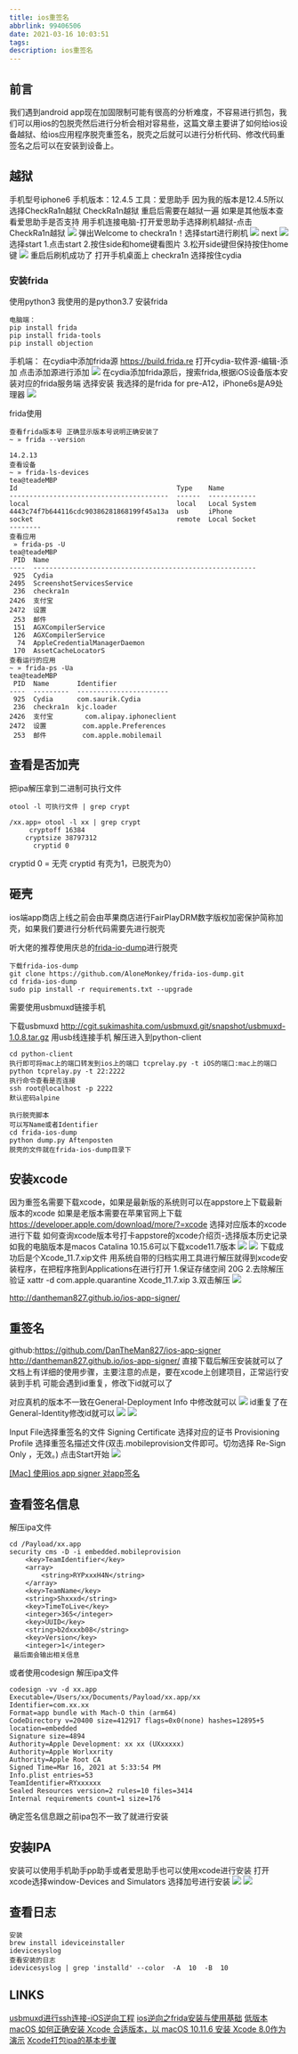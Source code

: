 ```yaml
---
title: ios重签名
abbrlink: 99406506
date: 2021-03-16 10:03:51
tags:
description: ios重签名
---
```


## 前言

我们遇到android app现在加固限制可能有很高的分析难度，不容易进行抓包，我们可以用ios的包脱壳然后进行分析会相对容易些，这篇文章主要讲了如何给ios设备越狱、给ios应用程序脱壳重签名，脱壳之后就可以进行分析代码、修改代码重签名之后可以在安装到设备上。

## 越狱

手机型号iphone6
手机版本：12.4.5
工具：爱思助手
因为我的版本是12.4.5所以选择CheckRa1n越狱
CheckRa1n越狱 重启后需要在越狱一遍
如果是其他版本查看爱思助手是否支持
用手机连接电脑-打开爱思助手选择刷机越狱-点击CheckRa1n越狱
![](https://raw.githubusercontent.com/tea9/image/master/blog_img/45/1.png)
弹出Welcome to checkra1n！选择start进行刷机
![](https://raw.githubusercontent.com/tea9/image/master/blog_img/45/2.png)
next
![](https://raw.githubusercontent.com/tea9/image/master/blog_img/45/3.png)
选择start
1.点击start
2.按住side和home键看图片
3.松开side键但保持按住home键
![](https://raw.githubusercontent.com/tea9/image/master/blog_img/45/4.jpg)
重启后刷机成功了
打开手机桌面上 checkra1n 选择按住cydia

### 安装frida

使用python3
我使用的是python3.7
安装frida
```
电脑端：
pip install frida
pip install frida-tools 
pip install objection  
```

手机端：
在cydia中添加frida源
https://build.frida.re
打开cydia-软件源-编辑-添加
点击添加源进行添加
![](https://raw.githubusercontent.com/tea9/image/master/blog_img/45/5.png)
在cydia添加frida源后，搜索frida,根据iOS设备版本安装对应的frida服务端
选择安装 我选择的是frida for pre-A12，iPhone6s是A9处理器
![](https://raw.githubusercontent.com/tea9/image/master/blog_img/45/6.png)

frida使用
```
查看frida版本号 正确显示版本号说明正确安装了
~ » frida --version                                           

14.2.13
查看设备
~ » frida-ls-devices                                               tea@teadeMBP
Id                                        Type    Name        
----------------------------------------  ------  ------------
local                                     local   Local System
4443c74f7b644116cdc90386281868199f45a13a  usb     iPhone      
socket                                    remote  Local Socket
--------
查看应用
 » frida-ps -U                                                    tea@teadeMBP
 PID  Name
----  --------------------------------------------------------
 925  Cydia
2495  ScreenshotServicesService
 236  checkra1n
2426  支付宝
2472  设置
 253  邮件
 151  AGXCompilerService
 126  AGXCompilerService
  74  AppleCredentialManagerDaemon
 170  AssetCacheLocatorS
查看运行的应用
~ » frida-ps -Ua                                                   tea@teadeMBP
 PID  Name       Identifier             
----  ---------  -----------------------
 925  Cydia      com.saurik.Cydia       
 236  checkra1n  kjc.loader             
2426  支付宝        com.alipay.iphoneclient
2472  设置         com.apple.Preferences  
 253  邮件         com.apple.mobilemail   
```
## 查看是否加壳
把ipa解压拿到二进制可执行文件
```
otool -l 可执行文件 | grep crypt

/xx.app» otool -l xx | grep crypt
     cryptoff 16384
    cryptsize 38797312
      cryptid 0

```
cryptid 0 = 无壳
cryptid 有壳为1，已脱壳为0）

## 砸壳
ios端app商店上线之前会由苹果商店进行FairPlayDRM数字版权加密保护简称加壳，如果我们要进行分析代码需要先进行脱壳

听大佬的推荐使用庆总的[frida-io-dump](https://github.com/AloneMonkey/frida-ios-dump)进行脱壳

```
下载frida-ios-dump
git clone https://github.com/AloneMonkey/frida-ios-dump.git 
cd frida-ios-dump                                                 
sudo pip install -r requirements.txt --upgrade
```

需要使用usbmuxd链接手机

下载usbmuxd
http://cgit.sukimashita.com/usbmuxd.git/snapshot/usbmuxd-1.0.8.tar.gz
用usb线连接手机
解压进入到python-client
```
cd python-client
执行即可将mac上的端口转发到ios上的端口 tcprelay.py -t iOS的端口:mac上的端口
python tcprelay.py -t 22:2222 
执行命令查看是否连接
ssh root@localhost -p 2222
默认密码alpine
```

```
执行脱壳脚本
可以写Name或者Identifier
cd frida-ios-dump 
python dump.py Aftenposten
脱壳的文件就在frida-ios-dump目录下
```
## 安装xcode
因为重签名需要下载xcode，如果是最新版的系统则可以在appstore上下载最新版本的xcode
如果是老版本需要在苹果官网上下载
https://developer.apple.com/download/more/?=xcode
选择对应版本的xcode进行下载
如何查询xcode版本号打卡appstore的xcode介绍页-选择版本历史记录
如我的电脑版本是macos Catalina 10.15.6可以下载xcode11.7版本
![](https://raw.githubusercontent.com/tea9/image/master/blog_img/45/7.png)
![](https://raw.githubusercontent.com/tea9/image/master/blog_img/45/8.png)
下载成功后是个Xcode_11.7.xip文件
用系统自带的归档实用工具进行解压就得到xcode安装程序，在把程序拖到Applications在进行打开
1.保证存储空间 20G
2.去除解压验证
xattr -d com.apple.quarantine Xcode_11.7.xip
3.双击解压
![](https://raw.githubusercontent.com/tea9/image/master/blog_img/45/9.png)

http://dantheman827.github.io/ios-app-signer/

## 重签名
github:https://github.com/DanTheMan827/ios-app-signer
http://dantheman827.github.io/ios-app-signer/
直接下载后解压安装就可以了
文档上有详细的使用步骤，主要注意的点是，要在xcode上创建项目，正常运行安装到手机
可能会遇到id重复，修改下id就可以了

对应真机的版本不一致在General-Deployment Info 中修改就可以
![](https://raw.githubusercontent.com/tea9/image/master/blog_img/45/11.png)
id重复了在General-Identity修改id就可以
![](https://raw.githubusercontent.com/tea9/image/master/blog_img/45/12.png)
![](https://raw.githubusercontent.com/tea9/image/master/blog_img/45/10.png)

Input File选择重签名的文件
Signing Certificate 选择对应的证书
Provisioning Profile 选择重签名描述文件(双击.mobileprovision文件即可。切勿选择 Re-Sign Only ，无效。)
点击Start开始
![](https://raw.githubusercontent.com/tea9/image/master/blog_img/45/13.png)

[[Mac] 使用ios app signer 对app签名](https://www.52pojie.cn/thread-1083981-1-1.html)

## 查看签名信息
解压ipa文件
```
cd /Payload/xx.app
security cms -D -i embedded.mobileprovision
	<key>TeamIdentifier</key>
	<array>
		<string>RYPxxxH4N</string>
	</array>
	<key>TeamName</key>
	<string>Shxxxd</string>
	<key>TimeToLive</key>
	<integer>365</integer>
	<key>UUID</key>
	<string>b2dxxxb08</string>
	<key>Version</key>
	<integer>1</integer>
 最后面会输出相关信息
```
或者使用codesign
解压ipa文件
```
codesign -vv -d xx.app 
Executable=/Users/xx/Documents/Payload/xx.app/xx
Identifier=com.xx.xx
Format=app bundle with Mach-O thin (arm64)
CodeDirectory v=20400 size=412917 flags=0x0(none) hashes=12895+5 location=embedded
Signature size=4894
Authority=Apple Development: xx xx (UXxxxxx)
Authority=Apple Worlxxrity
Authority=Apple Root CA
Signed Time=Mar 16, 2021 at 5:33:54 PM
Info.plist entries=53
TeamIdentifier=RYxxxxxx
Sealed Resources version=2 rules=10 files=3414
Internal requirements count=1 size=176
```
确定签名信息跟之前ipa包不一致了就进行安装

## 安装IPA
安装可以使用手机助手pp助手或者爱思助手也可以使用xcode进行安装
打开xcode选择window-Devices and Simulators
选择加号进行安装
![](https://raw.githubusercontent.com/tea9/image/master/blog_img/45/14.png)
![](https://raw.githubusercontent.com/tea9/image/master/blog_img/45/15.png)

## 查看日志
```
安装
brew install ideviceinstaller
idevicesyslog 
查看安装的日志
idevicesyslog | grep 'installd' --color  -A  10  -B  10  
```

## LINKS
[usbmuxd进行ssh连接-iOS逆向工程](https://blog.csdn.net/glt_code/article/details/65444592)
[ios逆向之frida安装与使用基础](https://www.jianshu.com/p/71587d8b39f4)
[低版本 macOS 如何正确安装 Xcode 合适版本，以 macOS 10.11.6 安装 Xcode 8.0作为演示](http://www.kungge.com/kwan/3350.html)
[Xcode打包ipa的基本步骤](https://www.jianshu.com/p/a19d2d0747ee)  